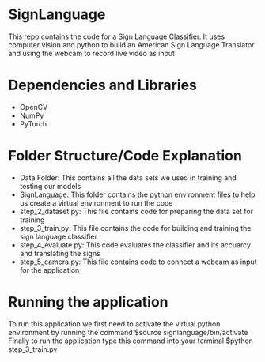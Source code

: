 # SignLanguage

This repo contains the code for a Sign Language Classifier. It uses computer vision and python to build an American Sign Language Translator 
and using the webcam to record live video as input

# Dependencies and Libraries
* OpenCV
* NumPy
* PyTorch

# Folder Structure/Code Explanation 
* Data Folder: This contains all the data sets we used in training and testing our models
* SignLanguage: This folder contains the python environment files to help us create a virtual environment to run the code
* step_2_dataset.py: This file contains code for preparing the data set for training 
* step_3_train.py: This file contains the code for building and training the sign language classifier
* step_4_evaluate.py: This code evaluates the classifier and its accuarcy and translating the signs
* step_5_camera.py: This file contains code to connect a webcam as input for the application

# Running the application

To run this application we first need to activate the virtual python environment by running the command $source signlanguage/bin/activate
Finally to run the application type this command into your terminal $python step_3_train.py   



